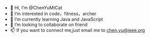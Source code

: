- 👋 Hi, I’m @ChenYuMtCat
- 👀 I’m interested in code，fitness，archer 
- 🌱 I’m currently learning Java and JavaScript
- 💞️ I’m looking to collaborate on friend
- 📫 If you want to connect me,just email me to chen.yu@ieee.org

<!---
ChenYuMtCat/ChenYuMtCat is a ✨ special ✨ repository because its `README.md` (this file) appears on your GitHub profile.
You can click the Preview link to take a look at your changes.
--->
